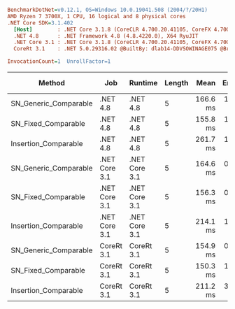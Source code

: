 ``` ini

BenchmarkDotNet=v0.12.1, OS=Windows 10.0.19041.508 (2004/?/20H1)
AMD Ryzen 7 3700X, 1 CPU, 16 logical and 8 physical cores
.NET Core SDK=3.1.402
  [Host]        : .NET Core 3.1.8 (CoreCLR 4.700.20.41105, CoreFX 4.700.20.41903), X64 RyuJIT
  .NET 4.8      : .NET Framework 4.8 (4.8.4220.0), X64 RyuJIT
  .NET Core 3.1 : .NET Core 3.1.8 (CoreCLR 4.700.20.41105, CoreFX 4.700.20.41903), X64 RyuJIT
  CoreRt 3.1    : .NET 5.0.29316.02 @BuiltBy: dlab14-DDVSOWINAGE075 @Branch: master @Commit: 40be8b7e2598b2ccb827fd90cd30c0e2d4496941, X64 AOT

InvocationCount=1  UnrollFactor=1  

```
|                Method |           Job |       Runtime | Length |     Mean |   Error |  StdDev | Gen 0 | Gen 1 | Gen 2 | Allocated |
|---------------------- |-------------- |-------------- |------- |---------:|--------:|--------:|------:|------:|------:|----------:|
| SN_Generic_Comparable |      .NET 4.8 |      .NET 4.8 |      5 | 166.6 ms | 1.69 ms | 1.58 ms |     - |     - |     - |         - |
|   SN_Fixed_Comparable |      .NET 4.8 |      .NET 4.8 |      5 | 155.8 ms | 1.66 ms | 1.55 ms |     - |     - |     - |         - |
|  Insertion_Comparable |      .NET 4.8 |      .NET 4.8 |      5 | 261.7 ms | 1.25 ms | 1.17 ms |     - |     - |     - |         - |
| SN_Generic_Comparable | .NET Core 3.1 | .NET Core 3.1 |      5 | 164.6 ms | 0.59 ms | 0.55 ms |     - |     - |     - |         - |
|   SN_Fixed_Comparable | .NET Core 3.1 | .NET Core 3.1 |      5 | 156.3 ms | 0.68 ms | 0.57 ms |     - |     - |     - |         - |
|  Insertion_Comparable | .NET Core 3.1 | .NET Core 3.1 |      5 | 214.1 ms | 1.31 ms | 1.10 ms |     - |     - |     - |    1384 B |
| SN_Generic_Comparable |    CoreRt 3.1 |    CoreRt 3.1 |      5 | 154.9 ms | 0.51 ms | 0.47 ms |     - |     - |     - |         - |
|   SN_Fixed_Comparable |    CoreRt 3.1 |    CoreRt 3.1 |      5 | 150.3 ms | 1.67 ms | 1.56 ms |     - |     - |     - |         - |
|  Insertion_Comparable |    CoreRt 3.1 |    CoreRt 3.1 |      5 | 211.2 ms | 3.96 ms | 3.71 ms |     - |     - |     - |         - |
